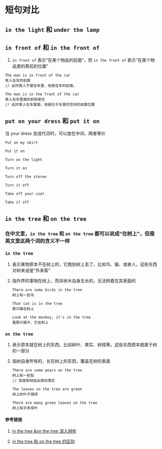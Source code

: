 # 短句对比

## `in the light` 和 `under the lamp`

## `in front of` 和 `in the front of`

1. `in front of` 表示“在某个物品的前面”，而 `in the front of` 表示“在某个物品里的靠前的位置”

```
The man is in front of the car
男人在车的前面
// 此时男人不是在车里，他是在车的前面。

The man is in the front of the car
男人在车里面的前排座位
// 此时男人在车里面，他是位于车里的空间的前面位置
```

## `put on your dress` 和 `put it on`

当 your dress 变成代词时，可以放在中间，两者等价

```
Put on my skirt

Put it on

Turn on the light

Turn it on

Turn off the stereo

Turn it off

Take off your coat

Take if off
```

## `in the tree` 和 `on the tree`

### 在中文里，`in the tree` 和 `on the tree` 都可以说成“在树上”，但是英文里这两个词的含义不一样

### `in the tree`

1. 表示某物原本不在树上的，它跑到树上去了。比如鸟、猫、或者人，这些东西对树来说是“外来客”

2. 指外界的事物在树上，而非树木自身生长的，无法附着在其表面的

   ```
   There are some birds in the tree
   树上有一些鸟

   That cat is in the tree
   那只猫在树上

   Look at the monkey, it's in the tree
   看那只猴子，它在树上
   ```

### `on the tree`

1. 表示原本就在树上的东西。比如树叶、果实、树枝等，这些东西原本就属于树的一部分

2. 指树自身所有的，长在树上的东西，覆盖在树的表面

   ```
   There are some pears on the tree
   树上有一些梨
   // 梨是梨树结出来的果实

   The leaves on the tree are green
   树上的叶子很绿

   There are many green leaves on the tree
   树上有许多绿叶
   ```

#### 参考链接

1. [in the tree &on the tree 深入辨析](https://www.hjenglish.com/new/p803499/)

2. [in the tree 和 on the tree 的区别](https://baijiahao.baidu.com/s?id=1681268997249410608&wfr=spider&for=pc)
